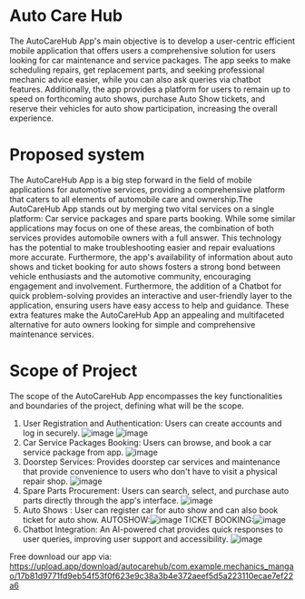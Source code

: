 # Auto Care Hub

The AutoCareHub App's main objective is to develop a user-centric efficient mobile application that offers users a comprehensive solution for users looking for car maintenance and service packages. The app seeks to make scheduling repairs, get replacement parts, and seeking professional mechanic advice easier, while you can also ask queries via chatbot features. Additionally, the app provides a platform for users to remain up to speed on forthcoming auto shows, purchase Auto Show tickets, and reserve their vehicles for auto show participation, increasing the overall experience.

# Proposed system

The AutoCareHub App is a big step forward in the field of mobile applications for automotive services, providing a comprehensive platform that caters to all elements of automobile care and ownership.The AutoCareHub App stands out by merging two vital services on a single platform: Car service packages and spare parts booking. While some similar applications may focus on one of these areas, the combination of both services provides automobile owners with a full answer. This technology has the potential to make troubleshooting easier and repair evaluations more accurate. Furthermore, the app's availability of information about auto shows and ticket booking for auto shows fosters a strong bond between vehicle enthusiasts and the automotive community, encouraging engagement and involvement. Furthermore, the addition of a Chatbot for quick problem-solving provides an interactive and user-friendly layer to the application, ensuring users have easy access to help and guidance. These extra features make the AutoCareHub App an appealing and multifaceted alternative for auto owners looking for simple and comprehensive maintenance services.

# Scope of Project

The scope of the AutoCareHub App encompasses the key functionalities and boundaries of the project, defining what will be the scope.
1. User Registration and Authentication: Users can create accounts and log in securely.
![image](https://github.com/khizarsiddiqui/AutoCareHub/assets/50682011/df54ef5f-8e83-4e8c-8dac-c03796ebf7ee) ![image](https://github.com/khizarsiddiqui/AutoCareHub/assets/50682011/b7518847-2b3f-429c-97b9-775659ae0913)
2. Car Service Packages Booking: Users can browse, and book a car service package from app.
![image](https://github.com/khizarsiddiqui/AutoCareHub/assets/50682011/6825446e-edfe-4b6a-a5dc-198dae924b20)
3. Doorstep Services: Provides doorstep car services and maintenance that provide convenience to users who don't have to visit a physical repair shop.
![image](https://github.com/khizarsiddiqui/AutoCareHub/assets/50682011/f7bd91dd-620a-4c9d-bd79-c2d2360ccfb2)
4. Spare Parts Procurement: Users can search, select, and purchase auto parts directly through the app's interface.
![image](https://github.com/khizarsiddiqui/AutoCareHub/assets/50682011/05ed133c-1bc1-4635-bd44-4cc29958e09e)
5. Auto Shows : User can register car for auto show and can also book ticket for auto show.
AUTOSHOW:![image](https://github.com/khizarsiddiqui/AutoCareHub/assets/50682011/e292c0e0-6ee4-4535-ae5b-71980dcfb08d)
TICKET BOOKING:![image](https://github.com/khizarsiddiqui/AutoCareHub/assets/50682011/e1b49e10-ab0b-488e-a16b-5899960b9f57)
6. Chatbot Integration: An AI-powered chat provides quick responses to user queries, improving user support and accessibility.
![image](https://github.com/khizarsiddiqui/AutoCareHub/assets/50682011/c0894731-34c1-4a08-a124-1d5c30a0caa3)


Free download our app via: https://upload.app/download/autocarehub/com.example.mechanics_mangao/17b81d9771fd9eb54f53f0f623e9c38a3b4e372aeef5d5a223110ecae7ef22a6

